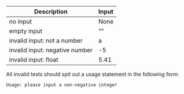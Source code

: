 | Description                    | Input |
| ------------------------------ | ----- |
| no input                       | None  |
| empty input                    | ""    |
| invalid input: not a number    | a     |
| invalid input: negative number | -5    |
| invalid input: float           | 5.41  |

All invalid tests should spit out a usage statement in the following form: 

```
Usage: please input a non-negative integer
```
